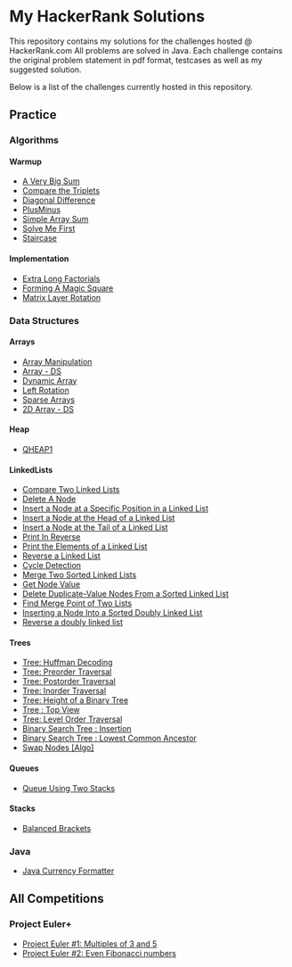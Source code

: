 # My HackerRank Solutions

This repository contains my solutions for the challenges hosted @ HackerRank.com
All problems are solved in Java.
Each challenge contains the original problem statement in pdf format, testcases as well as my suggested solution.

Below is a list of the challenges currently hosted in this repository.

## Practice
### Algorithms
#### Warmup
- [A Very Big Sum](https://www.hackerrank.com/challenges/a-very-big-sum)
- [Compare the Triplets](https://www.hackerrank.com/challenges/compare-the-triplets)
- [Diagonal Difference](https://www.hackerrank.com/challenges/diagonal-difference)
- [PlusMinus](https://www.hackerrank.com/challenges/plus-minus)
- [Simple Array Sum](https://www.hackerrank.com/challenges/simple-array-sum)
- [Solve Me First](https://www.hackerrank.com/challenges/solve-me-first)
- [Staircase](https://www.hackerrank.com/challenges/staircase)

#### Implementation
- [Extra Long Factorials](https://www.hackerrank.com/challenges/extra-long-factorials)
- [Forming A Magic Square](https://www.hackerrank.com/challenges/magic-square-forming)
- [Matrix Layer Rotation](https://www.hackerrank.com/challenges/matrix-rotation-algo)

### Data Structures
#### Arrays
- [Array Manipulation](https://www.hackerrank.com/challenges/crush)
- [Array - DS](https://www.hackerrank.com/challenges/arrays-ds)
- [Dynamic Array](https://www.hackerrank.com/challenges/dynamic-array)
- [Left Rotation](https://www.hackerrank.com/challenges/array-left-rotation)
- [Sparse Arrays](https://www.hackerrank.com/challenges/sparse-arrays)
- [2D Array - DS](https://www.hackerrank.com/challenges/2d-array)

#### Heap
- [QHEAP1](https://www.hackerrank.com/challenges/qheap1)

#### LinkedLists
- [Compare Two Linked Lists](https://www.hackerrank.com/challenges/compare-two-linked-lists)
- [Delete A Node](https://www.hackerrank.com/challenges/delete-a-node-from-a-linked-list)
- [Insert a Node at a Specific Position in a Linked List](https://www.hackerrank.com/challenges/insert-a-node-at-a-specific-position-in-a-linked-list)
- [Insert a Node at the Head of a Linked List](https://www.hackerrank.com/challenges/insert-a-node-at-the-head-of-a-linked-list)
- [Insert a Node at the Tail of a Linked List](https://www.hackerrank.com/challenges/insert-a-node-at-the-tail-of-a-linked-list)
- [Print In Reverse](https://www.hackerrank.com/challenges/print-the-elements-of-a-linked-list-in-reverse)
- [Print the Elements of a Linked List](https://www.hackerrank.com/challenges/print-the-elements-of-a-linked-list)
- [Reverse a Linked List](https://www.hackerrank.com/challenges/reverse-a-linked-list)
- [Cycle Detection](https://www.hackerrank.com/challenges/detect-whether-a-linked-list-contains-a-cycle)
- [Merge Two Sorted Linked Lists](https://www.hackerrank.com/challenges/merge-two-sorted-linked-lists)
- [Get Node Value](https://www.hackerrank.com/challenges/get-the-value-of-the-node-at-a-specific-position-from-the-tail)
- [Delete Duplicate-Value Nodes From a Sorted Linked List](https://www.hackerrank.com/challenges/delete-duplicate-value-nodes-from-a-sorted-linked-list)
- [Find Merge Point of Two Lists](https://www.hackerrank.com/challenges/find-the-merge-point-of-two-joined-linked-lists)
- [Inserting a Node Into a Sorted Doubly Linked List](https://www.hackerrank.com/challenges/insert-a-node-into-a-sorted-doubly-linked-list)
- [Reverse a doubly linked list](https://www.hackerrank.com/challenges/reverse-a-doubly-linked-list)

#### Trees
- [Tree: Huffman Decoding](https://www.hackerrank.com/challenges/tree-huffman-decoding)
- [Tree: Preorder Traversal](https://www.hackerrank.com/challenges/tree-preorder-traversal)
- [Tree: Postorder Traversal](https://www.hackerrank.com/challenges/tree-postorder-traversal)
- [Tree: Inorder Traversal](https://www.hackerrank.com/challenges/tree-inorder-traversal)
- [Tree: Height of a Binary Tree](https://www.hackerrank.com/challenges/tree-height-of-a-binary-tree)
- [Tree : Top View](https://www.hackerrank.com/challenges/tree-top-view)
- [Tree: Level Order Traversal](https://www.hackerrank.com/challenges/tree-level-order-traversal)
- [Binary Search Tree : Insertion](https://www.hackerrank.com/challenges/binary-search-tree-insertion)
- [Binary Search Tree : Lowest Common Ancestor](https://www.hackerrank.com/challenges/binary-search-tree-lowest-common-ancestor)
- [Swap Nodes \[Algo\]](https://www.hackerrank.com/challenges/swap-nodes-algo)


#### Queues
- [Queue Using Two Stacks](https://www.hackerrank.com/challenges/queue-using-two-stacks)

#### Stacks
- [Balanced Brackets](https://www.hackerrank.com/challenges/balanced-brackets)

### Java
- [Java Currency Formatter](https://www.hackerrank.com/challenges/java-currency-formatter)


## All Competitions

### Project Euler+ 
- [Project Euler #1: Multiples of 3 and 5](https://www.hackerrank.com/contests/projecteuler/challenges/euler001)
- [Project Euler #2: Even Fibonacci numbers](https://www.hackerrank.com/contests/projecteuler/challenges/euler002)

